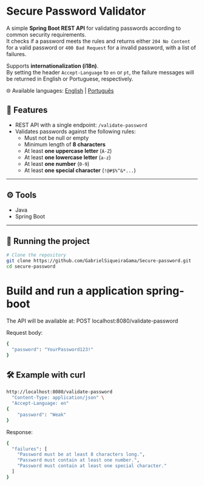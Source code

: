 # Secure Password Validator

A simple **Spring Boot REST API** for validating passwords according to common security requirements.  
It checks if a password meets the rules and returns either `204 No Content` for a valid password or `400 Bad Request` for a invalid password, with a list of failures.

Supports **internationalization (i18n)**.  
By setting the header `Accept-Language` to `en` or `pt`, the failure messages will be returned in English or Portuguese, respectively.

🌐 Available languages: [English](README.md) | [Português](README-pt.md)

## 📌 Features
- REST API with a single endpoint: `/validate-password`
- Validates passwords against the following rules:
  - Must not be null or empty
  - Minimum length of **8 characters**
  - At least **one uppercase letter** (`A-Z`)
  - At least **one lowercase letter** (`a-z`)
  - At least **one number** (`0-9`)
  - At least **one special character** (`!@#$%^&*...`)

---

## ⚙️ Tools
- Java
- Spring Boot 

---

## 🚀 Running the project

```bash
# Clone the repository
git clone https://github.com/GabrielSiqueiraGama/Secure-password.git
cd secure-password
```
# Build and run a application spring-boot

The API will be available at:
POST
localhost:8080/validate-password
 
Request body:
```bash
{
  "password": "YourPassword123!"
}
```


## 🛠️ Example with curl
```bash
http://localhost:8080/validate-password
  "Content-Type: application/json" \
  "Accept-Language: en"
{
	"password": "Weak"
}

```
Response:
```bash
{
  "failures": [
    "Password must be at least 8 characters long.",
    "Password must contain at least one number.",
    "Password must contain at least one special character."
  ]
}
```
